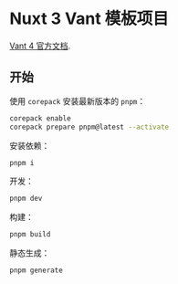 # Nuxt 3 Vant 模板项目

[Vant 4 官方文档](https://vant-contrib.gitee.io/vant/#/zh-CN).

## 开始

使用 `corepack` 安装最新版本的 `pnpm`：

```bash
corepack enable
corepack prepare pnpm@latest --activate
```

安装依赖：

```bash
pnpm i
```

开发：

```bash
pnpm dev
```

构建：

```bash
pnpm build
```

静态生成：

```bash
pnpm generate
```
